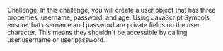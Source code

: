 Challenge: In this challenge, you will create a user object that has three properties, username, password, and age. Using JavaScript Symbols, ensure that username and password are private fields on the user character. This means they shouldn't be accessible by calling user.username or user.password. 
